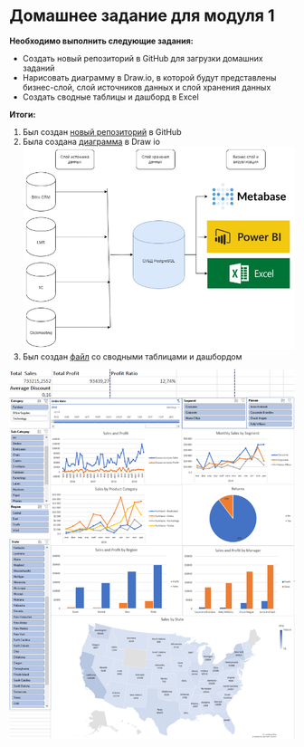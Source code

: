 # Домашнее задание для модуля 1

**Необходимо выполнить следующие задания:**

- Создать новый репозиторий в GitHub для загрузки домашних заданий 
- Нарисовать диаграмму в Draw.io, в которой будут представлены бизнес-слой, слой источников данных и слой хранения данных
- Создать сводные таблицы и дашборд в Excel

**Итоги:**

1. Был создан [новый репозиторий](https://github.com/bengel-cooper/datalearn) в GitHub
2. Была создана [диаграмма](Diagram_1.jpg) в Draw io
![ ](Diagram_1.jpg)
3. Был создан [файл](Dashboard1.xlsx) со сводными таблицами и дашбордом
<img src="https://github.com/bengel-cooper/datalearn/blob/main/DE-101/Module1/Dashboard1.png">



